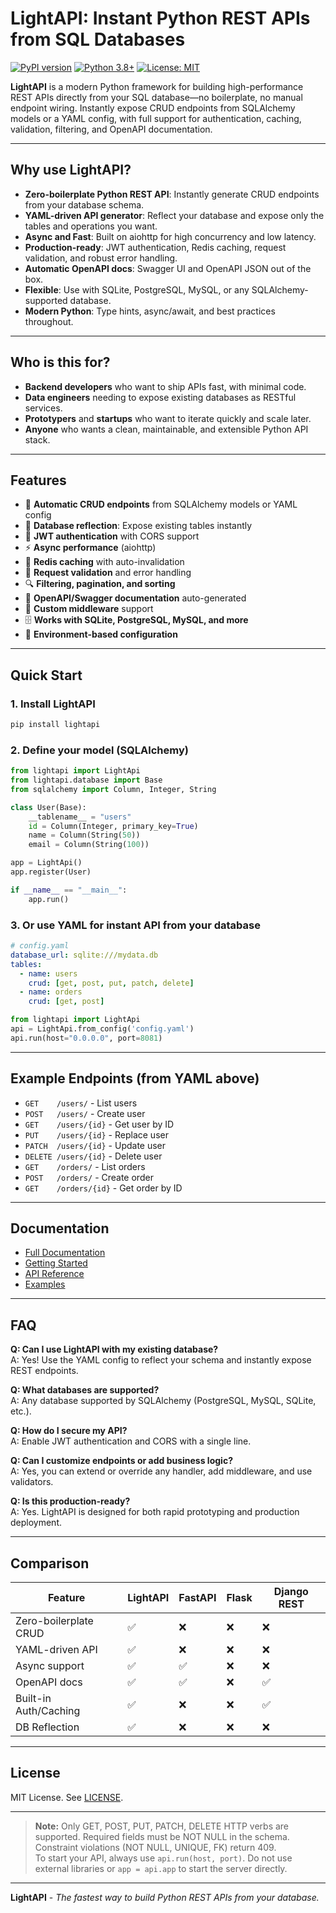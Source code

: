 # LightAPI: Instant Python REST APIs from SQL Databases

[![PyPI version](https://badge.fury.io/py/lightapi.svg)](https://pypi.org/project/lightapi/)
[![Python 3.8+](https://img.shields.io/badge/python-3.8+-blue.svg)](https://www.python.org/downloads/)
[![License: MIT](https://img.shields.io/badge/License-MIT-yellow.svg)](https://opensource.org/licenses/MIT)

**LightAPI** is a modern Python framework for building high-performance REST APIs directly from your SQL database—no boilerplate, no manual endpoint wiring. Instantly expose CRUD endpoints from SQLAlchemy models or a YAML config, with full support for authentication, caching, validation, filtering, and OpenAPI documentation.

---

## Why use LightAPI?

- **Zero-boilerplate Python REST API**: Instantly generate CRUD endpoints from your database schema.
- **YAML-driven API generator**: Reflect your database and expose only the tables and operations you want.
- **Async and Fast**: Built on aiohttp for high concurrency and low latency.
- **Production-ready**: JWT authentication, Redis caching, request validation, and robust error handling.
- **Automatic OpenAPI docs**: Swagger UI and OpenAPI JSON out of the box.
- **Flexible**: Use with SQLite, PostgreSQL, MySQL, or any SQLAlchemy-supported database.
- **Modern Python**: Type hints, async/await, and best practices throughout.

---

## Who is this for?

- **Backend developers** who want to ship APIs fast, with minimal code.
- **Data engineers** needing to expose existing databases as RESTful services.
- **Prototypers** and **startups** who want to iterate quickly and scale later.
- **Anyone** who wants a clean, maintainable, and extensible Python API stack.

---

## Features

- 🚀 **Automatic CRUD endpoints** from SQLAlchemy models or YAML config
- 🔄 **Database reflection**: Expose existing tables instantly
- 🔐 **JWT authentication** with CORS support
- ⚡ **Async performance** (aiohttp)
- 💾 **Redis caching** with auto-invalidation
- 🧪 **Request validation** and error handling
- 🔍 **Filtering, pagination, and sorting**
- 📖 **OpenAPI/Swagger documentation** auto-generated
- 🔧 **Custom middleware** support
- 🗄️ **Works with SQLite, PostgreSQL, MySQL, and more**
- 📝 **Environment-based configuration**

---

## Quick Start

### 1. Install LightAPI

```bash
pip install lightapi
```

### 2. Define your model (SQLAlchemy)

```python
from lightapi import LightApi
from lightapi.database import Base
from sqlalchemy import Column, Integer, String

class User(Base):
    __tablename__ = "users"
    id = Column(Integer, primary_key=True)
    name = Column(String(50))
    email = Column(String(100))

app = LightApi()
app.register(User)

if __name__ == "__main__":
    app.run()
```

### 3. Or use YAML for instant API from your database

```yaml
# config.yaml
database_url: sqlite:///mydata.db
tables:
  - name: users
    crud: [get, post, put, patch, delete]
  - name: orders
    crud: [get, post]
```

```python
from lightapi import LightApi
api = LightApi.from_config('config.yaml')
api.run(host="0.0.0.0", port=8081)
```

---

## Example Endpoints (from YAML above)

- `GET    /users/`         - List users
- `POST   /users/`         - Create user
- `GET    /users/{id}`     - Get user by ID
- `PUT    /users/{id}`     - Replace user
- `PATCH  /users/{id}`     - Update user
- `DELETE /users/{id}`     - Delete user
- `GET    /orders/`        - List orders
- `POST   /orders/`        - Create order
- `GET    /orders/{id}`    - Get order by ID

---

## Documentation

- [Full Documentation](https://iklobato.github.io/lightapi/)
- [Getting Started](https://iklobato.github.io/lightapi/getting-started/installation/)
- [API Reference](https://iklobato.github.io/lightapi/api-reference/core/)
- [Examples](https://iklobato.github.io/lightapi/examples/basic-rest/)

---

## FAQ

**Q: Can I use LightAPI with my existing database?**  
A: Yes! Use the YAML config to reflect your schema and instantly expose REST endpoints.

**Q: What databases are supported?**  
A: Any database supported by SQLAlchemy (PostgreSQL, MySQL, SQLite, etc.).

**Q: How do I secure my API?**  
A: Enable JWT authentication and CORS with a single line.

**Q: Can I customize endpoints or add business logic?**  
A: Yes, you can extend or override any handler, add middleware, and use validators.

**Q: Is this production-ready?**  
A: Yes. LightAPI is designed for both rapid prototyping and production deployment.

---

## Comparison

| Feature                | LightAPI | FastAPI | Flask | Django REST |
|------------------------|----------|--------|-------|-------------|
| Zero-boilerplate CRUD  | ✅       | ❌     | ❌    | ❌          |
| YAML-driven API        | ✅       | ❌     | ❌    | ❌          |
| Async support          | ✅       | ✅     | ❌    | ❌          |
| OpenAPI docs           | ✅       | ✅     | ❌    | ✅          |
| Built-in Auth/Caching  | ✅       | ❌     | ❌    | ✅          |
| DB Reflection          | ✅       | ❌     | ❌    | ❌          |

---

## License

MIT License. See [LICENSE](LICENSE).

---

> **Note:** Only GET, POST, PUT, PATCH, DELETE HTTP verbs are supported. Required fields must be NOT NULL in the schema. Constraint violations (NOT NULL, UNIQUE, FK) return 409.  
> To start your API, always use `api.run(host, port)`. Do not use external libraries or `app = api.app` to start the server directly.

---

**LightAPI** - *The fastest way to build Python REST APIs from your database.*
